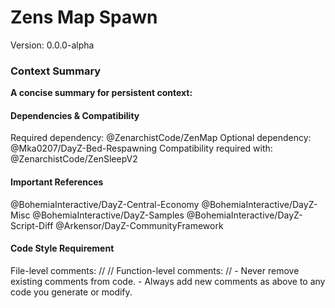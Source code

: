 <h1>Zens Map Spawn</h1>  
Version: 0.0.0-alpha  

<h3>Context Summary</h3>  
<b>A concise summary for persistent context:</b>  

<h4>Dependencies & Compatibility</h4>  
Required dependency: @ZenarchistCode/ZenMap  
Optional dependency: @Mka0207/DayZ-Bed-Respawning  
Compatibility required with: @ZenarchistCode/ZenSleepV2  

<h4>Important References</h4>  
@BohemiaInteractive/DayZ-Central-Economy  
@BohemiaInteractive/DayZ-Misc  
@BohemiaInteractive/DayZ-Samples  
@BohemiaInteractive/DayZ-Script-Diff  
@Arkensor/DayZ-CommunityFramework  

<h4>Code Style Requirement</h4>  
File-level comments:  
// <Filename>  
// <Short description of what this file does>  
Function-level comments:  
// <Short description of what this function does>  
- Never remove existing comments from code.  
- Always add new comments as above to any code you generate or modify.  
